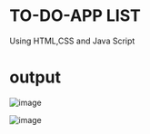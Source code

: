 # TO-DO-APP LIST

Using HTML,CSS and Java Script


# output

![image](https://github.com/Rajakumar2829/To-Do-App/assets/97526409/b2fe6235-8857-4584-8b45-f4115237bc39)

![image](https://github.com/Rajakumar2829/To-Do-App/assets/97526409/50e0a366-9d86-45c1-adfd-e23f2ea011c3)

